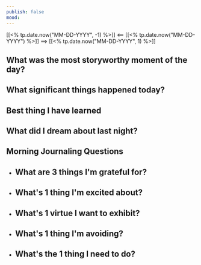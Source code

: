```yaml
---
publish: false
mood:
---
```

[[<% tp.date.now("MM-DD-YYYY", -1) %>]] <== [[<% tp.date.now("MM-DD-YYYY") %>]] ==> [[<% tp.date.now("MM-DD-YYYY", 1) %>]] 
## What was the most storyworthy moment of the day?

## What significant things happened today?

## Best thing I have learned

## What did I dream about last night?

## Morning Journaling Questions
- What are 3 things I'm grateful for? 
	- 
- What's 1 thing I'm excited about? 
	- 
- What's 1 virtue I want to exhibit?
	- 
- What's 1 thing I'm avoiding? 
	- 
- What's the 1 thing I need to do?
	-